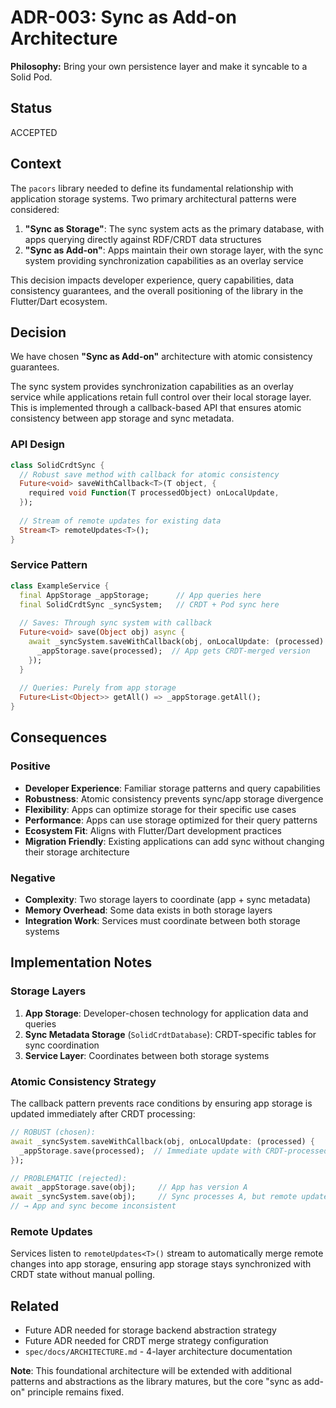 # ADR-003: Sync as Add-on Architecture

**Philosophy:** Bring your own persistence layer and make it syncable to a Solid Pod.

## Status
ACCEPTED

## Context

The `pacors` library needed to define its fundamental relationship with application storage systems. Two primary architectural patterns were considered:

1. **"Sync as Storage"**: The sync system acts as the primary database, with apps querying directly against RDF/CRDT data structures
2. **"Sync as Add-on"**: Apps maintain their own storage layer, with the sync system providing synchronization capabilities as an overlay service

This decision impacts developer experience, query capabilities, data consistency guarantees, and the overall positioning of the library in the Flutter/Dart ecosystem.

## Decision

We have chosen **"Sync as Add-on"** architecture with atomic consistency guarantees.

The sync system provides synchronization capabilities as an overlay service while applications retain full control over their local storage layer. This is implemented through a callback-based API that ensures atomic consistency between app storage and sync metadata.

### API Design

```dart
class SolidCrdtSync {
  // Robust save method with callback for atomic consistency
  Future<void> saveWithCallback<T>(T object, {
    required void Function(T processedObject) onLocalUpdate,
  });
  
  // Stream of remote updates for existing data
  Stream<T> remoteUpdates<T>();
}
```

### Service Pattern

```dart
class ExampleService {
  final AppStorage _appStorage;      // App queries here
  final SolidCrdtSync _syncSystem;   // CRDT + Pod sync here
  
  // Saves: Through sync system with callback
  Future<void> save(Object obj) async {
    await _syncSystem.saveWithCallback(obj, onLocalUpdate: (processed) {
      _appStorage.save(processed);  // App gets CRDT-merged version
    });
  }
  
  // Queries: Purely from app storage
  Future<List<Object>> getAll() => _appStorage.getAll();
}
```

## Consequences

### Positive
- **Developer Experience**: Familiar storage patterns and query capabilities
- **Robustness**: Atomic consistency prevents sync/app storage divergence  
- **Flexibility**: Apps can optimize storage for their specific use cases
- **Performance**: Apps can use storage optimized for their query patterns
- **Ecosystem Fit**: Aligns with Flutter/Dart development practices
- **Migration Friendly**: Existing applications can add sync without changing their storage architecture

### Negative
- **Complexity**: Two storage layers to coordinate (app + sync metadata)
- **Memory Overhead**: Some data exists in both storage layers
- **Integration Work**: Services must coordinate between both storage systems

## Implementation Notes

### Storage Layers
1. **App Storage**: Developer-chosen technology for application data and queries
2. **Sync Metadata Storage** (`SolidCrdtDatabase`): CRDT-specific tables for sync coordination
3. **Service Layer**: Coordinates between both storage systems

### Atomic Consistency Strategy
The callback pattern prevents race conditions by ensuring app storage is updated immediately after CRDT processing:

```dart
// ROBUST (chosen):
await _syncSystem.saveWithCallback(obj, onLocalUpdate: (processed) {
  _appStorage.save(processed);  // Immediate update with CRDT-processed version
});

// PROBLEMATIC (rejected):
await _appStorage.save(obj);     // App has version A
await _syncSystem.save(obj);     // Sync processes A, but remote update B arrives
// → App and sync become inconsistent
```

### Remote Updates
Services listen to `remoteUpdates<T>()` stream to automatically merge remote changes into app storage, ensuring app storage stays synchronized with CRDT state without manual polling.

## Related
- Future ADR needed for storage backend abstraction strategy
- Future ADR needed for CRDT merge strategy configuration
- `spec/docs/ARCHITECTURE.md` - 4-layer architecture documentation

**Note**: This foundational architecture will be extended with additional patterns and abstractions as the library matures, but the core "sync as add-on" principle remains fixed.